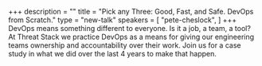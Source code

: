 +++
description = ""
title = "Pick any Three: Good, Fast, and Safe. DevOps from Scratch."
type = "new-talk"
speakers = [
        "pete-cheslock",
]
+++
DevOps means something different to everyone. Is it a job, a team, a tool? At Threat Stack we practice DevOps as a means for giving our engineering teams ownership and accountability over their work. Join us for a case study in what we did over the last 4 years to make that happen.